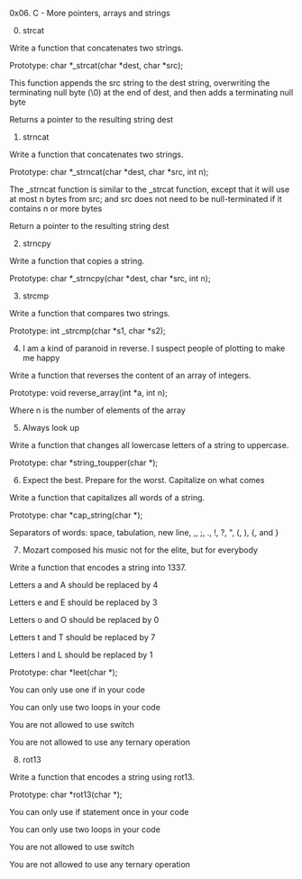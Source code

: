 0x06. C - More pointers, arrays and strings

0. strcat

Write a function that concatenates two strings.

Prototype: char *_strcat(char *dest, char *src);

This function appends the src string to the dest string, 
overwriting the terminating null byte (\0) at the end of dest, 
and then adds a terminating null byte

Returns a pointer to the resulting string dest


1. strncat

Write a function that concatenates two strings.

Prototype: char *_strncat(char *dest, char *src, int n);

The _strncat function is similar to the _strcat function, except that
it will use at most n bytes from src; and
src does not need to be null-terminated if it contains n or more bytes

Return a pointer to the resulting string dest


2. strncpy

Write a function that copies a string.

Prototype: char *_strncpy(char *dest, char *src, int n);


3. strcmp

Write a function that compares two strings.

Prototype: int _strcmp(char *s1, char *s2);


4. I am a kind of paranoid in reverse. I suspect people of plotting to make me happy

Write a function that reverses the content of an array of integers.

Prototype: void reverse_array(int *a, int n);

Where n is the number of elements of the array


5. Always look up

Write a function that changes all lowercase letters of a string to uppercase.

Prototype: char *string_toupper(char *);


6. Expect the best. Prepare for the worst. Capitalize on what comes

Write a function that capitalizes all words of a string.

Prototype: char *cap_string(char *);

Separators of words: space, tabulation, new line, ,, ;, ., !, ?, ", (, ), {, and }


7. Mozart composed his music not for the elite, but for everybody

Write a function that encodes a string into 1337.

Letters a and A should be replaced by 4

Letters e and E should be replaced by 3

Letters o and O should be replaced by 0

Letters t and T should be replaced by 7

Letters l and L should be replaced by 1

Prototype: char *leet(char *);

You can only use one if in your code

You can only use two loops in your code

You are not allowed to use switch

You are not allowed to use any ternary operation


8. rot13

Write a function that encodes a string using rot13.

Prototype: char *rot13(char *);

You can only use if statement once in your code

You can only use two loops in your code

You are not allowed to use switch

You are not allowed to use any ternary operation
